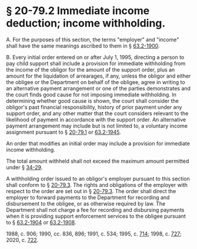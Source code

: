 # § 20-79.2 Immediate income deduction; income withholding.

<p>A. For the purposes of this section, the terms "employer" and "income" shall have the same meanings ascribed to them in § <a href='/vacode/63.2-1900/'>63.2-1900</a>.</p><p>B. Every initial order entered on or after July 1, 1995, directing a person to pay child support shall include a provision for immediate withholding from the income of the obligor for the amount of the support order, plus an amount for the liquidation of arrearages, if any, unless the obligor and either the obligee or the Department on behalf of the obligee, agree in writing to an alternative payment arrangement or one of the parties demonstrates and the court finds good cause for not imposing immediate withholding. In determining whether good cause is shown, the court shall consider the obligor's past financial responsibility, history of prior payment under any support order, and any other matter that the court considers relevant to the likelihood of payment in accordance with the support order. An alternative payment arrangement may include but is not limited to, a voluntary income assignment pursuant to § <a href='/vacode/20-79.1/'>20-79.1</a> or <a href='/vacode/63.2-1945/'>63.2-1945</a>.</p><p>An order that modifies an initial order may include a provision for immediate income withholding.</p><p>The total amount withheld shall not exceed the maximum amount permitted under § <a href='/vacode/34-29/'>34-29</a>.</p><p>A withholding order issued to an obligor's employer pursuant to this section shall conform to § <a href='/vacode/20-79.3/'>20-79.3</a>. The rights and obligations of the employer with respect to the order are set out in § <a href='/vacode/20-79.3/'>20-79.3</a>. The order shall direct the employer to forward payments to the Department for recording and disbursement to the obligee, or as otherwise required by law. The Department shall not charge a fee for recording and disbursing payments when it is providing support enforcement services to the obligee pursuant to § <a href='/vacode/63.2-1904/'>63.2-1904</a> or <a href='/vacode/63.2-1908/'>63.2-1908</a>.</p><p>1988, c. 906; 1990, cc. 836, 896; 1991, c. 534; 1995, c. <a href='http://lis.virginia.gov/cgi-bin/legp604.exe?951+ful+CHAP0714'>714</a>; 1998, c. <a href='http://lis.virginia.gov/cgi-bin/legp604.exe?981+ful+CHAP0727'>727</a>; 2020, c. <a href='http://lis.virginia.gov/cgi-bin/legp604.exe?201+ful+CHAP0722'>722</a>.</p>